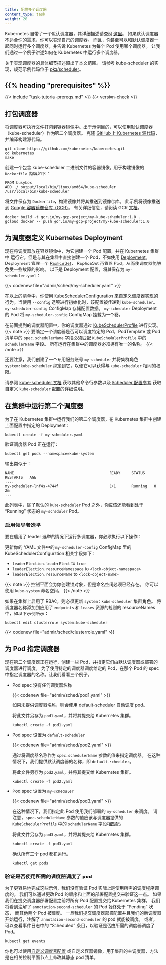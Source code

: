 ```yaml
---
title: 配置多个调度器
content_type: task
weight: 20
---
```



Kubernetes 自带了一个默认调度器，其详细描述请查阅
[这里](/zh-cn/docs/reference/command-line-tools-reference/kube-scheduler/)。
如果默认调度器不适合你的需求，你可以实现自己的调度器。
而且，你甚至可以和默认调度器一起同时运行多个调度器，并告诉 Kubernetes 为每个
Pod 使用哪个调度器。
让我们通过一个例子讲述如何在 Kubernetes 中运行多个调度器。

关于实现调度器的具体细节描述超出了本文范围。
请参考 kube-scheduler 的实现，规范示例代码位于
[pkg/scheduler](https://github.com/kubernetes/kubernetes/tree/master/pkg/scheduler)。

## {{% heading "prerequisites" %}}

{{< include "task-tutorial-prereqs.md" >}} {{< version-check >}}


## 打包调度器

将调度器可执行文件打包到容器镜像中。出于示例目的，可以使用默认调度器
（kube-scheduler）作为第二个调度器。
克隆 [GitHub 上 Kubernetes 源代码](https://github.com/kubernetes/kubernetes)，
并编译构建源代码。

```shell
git clone https://github.com/kubernetes/kubernetes.git
cd kubernetes
make
```

创建一个包含 kube-scheduler 二进制文件的容器镜像。用于构建镜像的 `Dockerfile` 内容如下：

```docker
FROM busybox
ADD ./_output/local/bin/linux/amd64/kube-scheduler /usr/local/bin/kube-scheduler
```

将文件保存为 `Dockerfile`，构建镜像并将其推送到镜像仓库。
此示例将镜像推送到 [Google 容器镜像仓库（GCR）](https://cloud.google.com/container-registry/)。
有关详细信息，请阅读 GCR [文档](https://cloud.google.com/container-registry/docs/)。

```shell
docker build -t gcr.io/my-gcp-project/my-kube-scheduler:1.0 .
gcloud docker -- push gcr.io/my-gcp-project/my-kube-scheduler:1.0
```

## 为调度器定义 Kubernetes Deployment

现在将调度器放在容器镜像中，为它创建一个 Pod 配置，并在 Kubernetes 集群中
运行它。但是与其在集群中直接创建一个 Pod，不如使用
[Deployment](/zh-cn/docs/concepts/workloads/controllers/deployment/)。
Deployment 管理一个 [ReplicaSet](/zh-cn/docs/concepts/workloads/controllers/replicaset/)，
ReplicaSet 再管理 Pod，从而使调度器能够免受一些故障的影响。
以下是 Deployment 配置，将其保存为 `my-scheduler.yaml`：

{{< codenew file="admin/sched/my-scheduler.yaml" >}}

在以上的清单中，你使用 [KubeSchedulerConfiguration](/zh-cn/docs/reference/scheduling/config/) 
来自定义调度器实现的行为。当使用 `--config` 选项进行初始化时，该配置被传递到 `kube-scheduler`。
`my-scheduler-config` ConfigMap 存储配置数据。
`my-scheduler` Deployment 的 Pod 将 `my-scheduler-config` ConfigMap 挂载为一个卷。

在前面提到的调度器配置中，你的调度器通过 [KubeSchedulerProfile](/docs/reference/config-api/kube-scheduler-config.v1beta3/#kubescheduler-config-k8s-io-v1beta3-KubeSchedulerProfile) 进行实现。
{{< note >}}
要确定一个调度器是否可以调度特定的 Pod，PodTemplate 或 Pod 清单中的 `spec.schedulerName` 
字段必须匹配 `KubeSchedulerProfile` 中的 `schedulerName` 字段。
所有运行在集群中的调度器必须拥有唯一的名称。
{{< /note >}}

还要注意，我们创建了一个专用服务账号 `my-scheduler` 并将集群角色 `system:kube-scheduler`
绑定到它，以便它可以获得与 `kube-scheduler` 相同的权限。

请参阅 [kube-scheduler 文档](/docs/reference/command-line-tools-reference/kube-scheduler/)
获取其他命令行参数以及 [Scheduler 配置参考](/docs/reference/config-api/kube-scheduler-config.v1beta3/)
获取自定义 `kube-scheduler` 配置的详细说明。

## 在集群中运行第二个调度器

为了在 Kubernetes 集群中运行我们的第二个调度器，在 Kubernetes 集群中创建上面配置中指定的 Deployment：

```shell
kubectl create -f my-scheduler.yaml
```

验证调度器 Pod 正在运行：

```shell
kubectl get pods --namespace=kube-system
```

输出类似于：

```
NAME                                           READY     STATUS    RESTARTS   AGE
....
my-scheduler-lnf4s-4744f                       1/1       Running   0          2m
...
```

此列表中，除了默认的 `kube-scheduler` Pod 之外，你应该还能看到处于 “Running” 状态的
`my-scheduler` Pod。


### 启用领导者选举

要在启用了 leader 选举的情况下运行多调度器，你必须执行以下操作：

更新你的 YAML 文件中的 `my-scheduler-config` ConfigMap 里的 KubeSchedulerConfiguration 相关字段如下：

* `leaderElection.leaderElect` to `true`
* `leaderElection.resourceNamespace` to `<lock-object-namespace>`
* `leaderElection.resourceName` to `<lock-object-name>`

{{< note >}}
控制平面会为你创建锁对象，但是命名空间必须已经存在。
你可以使用 `kube-system` 命名空间。
{{< /note >}}

如果在集群上启用了 RBAC，则必须更新 `system：kube-scheduler` 集群角色。
将调度器名称添加到应用了 `endpoints` 和 `leases` 资源的规则的 resourceNames 中，如以下示例所示：

```shell
kubectl edit clusterrole system:kube-scheduler
```

{{< codenew file="admin/sched/clusterrole.yaml" >}}

## 为 Pod 指定调度器

现在第二个调度器正在运行，创建一些 Pod，并指定它们由默认调度器或部署的调度器进行调度。
为了使用特定的调度器调度给定的 Pod，在那个 Pod 的 spec 中指定调度器的名称。让我们看看三个例子。

- Pod spec 没有任何调度器名称

  {{< codenew file="admin/sched/pod1.yaml" >}}

  如果未提供调度器名称，则会使用 default-scheduler 自动调度 pod。

  将此文件另存为 `pod1.yaml`，并将其提交给 Kubernetes 集群。

  ```shell
  kubectl create -f pod1.yaml
  ```

- Pod spec 设置为 `default-scheduler`

  {{< codenew file="admin/sched/pod2.yaml" >}}

  通过将调度器名称作为 `spec.schedulerName` 参数的值来指定调度器。
  在这种情况下，我们提供默认调度器的名称，即 `default-scheduler`。

  将此文件另存为 `pod2.yaml`，并将其提交给 Kubernetes 集群。

  ```shell
  kubectl create -f pod2.yaml
  ```

- Pod spec 设置为 `my-scheduler`

  {{< codenew file="admin/sched/pod3.yaml" >}}

  在这种情况下，我们指定此 Pod 使用我们部署的 `my-scheduler` 来调度。
  请注意，`spec.schedulerName` 参数的值应该与调度器提供的 `KubeSchedulerProfile` 中的 `schedulerName` 字段相匹配。

  将此文件另存为 `pod3.yaml`，并将其提交给 Kubernetes 集群。

  ```shell
  kubectl create -f pod3.yaml
  ```

  确认所有三个 pod 都在运行。

  ```shell
  kubectl get pods
  ```


### 验证是否使用所需的调度器调度了 pod

为了更容易地完成这些示例，我们没有验证 Pod 实际上是使用所需的调度程序调度的。
我们可以通过更改 Pod 的顺序和上面的部署配置提交来验证这一点。
如果我们在提交调度器部署配置之前将所有 Pod 配置提交给 Kubernetes 集群，
我们将看到注解了 `annotation-second-scheduler` 的 Pod 始终处于 “Pending” 状态，
而其他两个 Pod 被调度。
一旦我们提交调度器部署配置并且我们的新调度器开始运行，注解了
`annotation-second-scheduler` 的 pod 就能被调度。
或者，可以查看事件日志中的 “Scheduled” 条目，以验证是否由所需的调度器调度了 Pod。

```shell
kubectl get events
```

你也可以使用[自定义调度器配置](/zh-cn/docs/reference/scheduling/config/#multiple-profiles)
或自定义容器镜像，用于集群的主调度器，方法是在相关控制平面节点上修改其静态 pod 清单。

